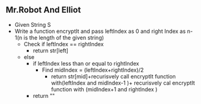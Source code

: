 ## Mr.Robot And Elliot

- Given String S
- Write a function encryptIt and pass  leftIndex as 0 and right Index as n-1(n is the length of the given string)
  - Check if leftIndex == rightIndex
    - return str[left]
  - else
    - if leftIndex less than or equal to rightIndex
      - Find midIndex = (leftIndex+rightIndex)/2
        - return str[mid]+recurisvely call encryptIt function with(leftIndex and midIndex-1 )+ recurisvely cal encryptIt function with (midIndex+1 and rightIndex )
    - return ""